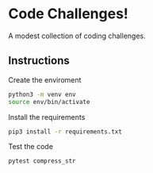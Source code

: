 # Code Challenges!
A modest collection of coding challenges.

## Instructions
Create the enviroment
```bash
python3 -m venv env
source env/bin/activate
```

Install the requirements
```bash
pip3 install -r requirements.txt
```

Test the code
```bash
pytest compress_str
```

